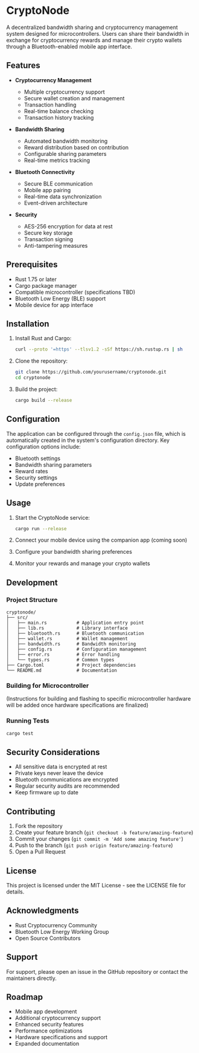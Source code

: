 # CryptoNode

A decentralized bandwidth sharing and cryptocurrency management system designed for microcontrollers. Users can share their bandwidth in exchange for cryptocurrency rewards and manage their crypto wallets through a Bluetooth-enabled mobile app interface.

## Features

- **Cryptocurrency Management**
  - Multiple cryptocurrency support
  - Secure wallet creation and management
  - Transaction handling
  - Real-time balance checking
  - Transaction history tracking

- **Bandwidth Sharing**
  - Automated bandwidth monitoring
  - Reward distribution based on contribution
  - Configurable sharing parameters
  - Real-time metrics tracking

- **Bluetooth Connectivity**
  - Secure BLE communication
  - Mobile app pairing
  - Real-time data synchronization
  - Event-driven architecture

- **Security**
  - AES-256 encryption for data at rest
  - Secure key storage
  - Transaction signing
  - Anti-tampering measures

## Prerequisites

- Rust 1.75 or later
- Cargo package manager
- Compatible microcontroller (specifications TBD)
- Bluetooth Low Energy (BLE) support
- Mobile device for app interface

## Installation

1. Install Rust and Cargo:
   ```bash
   curl --proto '=https' --tlsv1.2 -sSf https://sh.rustup.rs | sh
   ```

2. Clone the repository:
   ```bash
   git clone https://github.com/yourusername/cryptonode.git
   cd cryptonode
   ```

3. Build the project:
   ```bash
   cargo build --release
   ```

## Configuration

The application can be configured through the `config.json` file, which is automatically created in the system's configuration directory. Key configuration options include:

- Bluetooth settings
- Bandwidth sharing parameters
- Reward rates
- Security settings
- Update preferences

## Usage

1. Start the CryptoNode service:
   ```bash
   cargo run --release
   ```

2. Connect your mobile device using the companion app (coming soon)

3. Configure your bandwidth sharing preferences

4. Monitor your rewards and manage your crypto wallets

## Development

### Project Structure

```
cryptonode/
├── src/
│   ├── main.rs           # Application entry point
│   ├── lib.rs            # Library interface
│   ├── bluetooth.rs      # Bluetooth communication
│   ├── wallet.rs         # Wallet management
│   ├── bandwidth.rs      # Bandwidth monitoring
│   ├── config.rs         # Configuration management
│   ├── error.rs          # Error handling
│   └── types.rs          # Common types
├── Cargo.toml            # Project dependencies
└── README.md             # Documentation
```

### Building for Microcontroller

(Instructions for building and flashing to specific microcontroller hardware will be added once hardware specifications are finalized)

### Running Tests

```bash
cargo test
```

## Security Considerations

- All sensitive data is encrypted at rest
- Private keys never leave the device
- Bluetooth communications are encrypted
- Regular security audits are recommended
- Keep firmware up to date

## Contributing

1. Fork the repository
2. Create your feature branch (`git checkout -b feature/amazing-feature`)
3. Commit your changes (`git commit -m 'Add some amazing feature'`)
4. Push to the branch (`git push origin feature/amazing-feature`)
5. Open a Pull Request

## License

This project is licensed under the MIT License - see the LICENSE file for details.

## Acknowledgments

- Rust Cryptocurrency Community
- Bluetooth Low Energy Working Group
- Open Source Contributors

## Support

For support, please open an issue in the GitHub repository or contact the maintainers directly.

## Roadmap

- Mobile app development
- Additional cryptocurrency support
- Enhanced security features
- Performance optimizations
- Hardware specifications and support
- Expanded documentation 